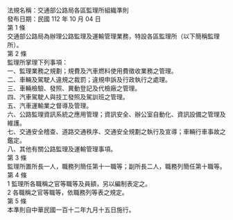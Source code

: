 法規名稱：交通部公路局各區監理所組織準則  
發布日期：民國 112 年 10 月 04 日  
第 1 條  
交通部公路局為辦理公路監理及運輸管理業務，特設各區監理所（以下簡稱監理所）。  
第 2 條  
監理所掌理下列事項：  
一、監理業務之規劃；規費及汽車燃料使用費徵收業務之管理。  
二、車輛及駕駛人違規之裁罰；違規申訴及行政執行之處理。  
三、車輛檢驗、發照、異動登記及代檢廠之管理。  
四、汽車駕駛人與技工發照及駕訓班之管理。  
五、汽車運輸業之督導及管理。  
六、公路監理資訊系統之應用管理；資訊安全、辦公室自動化、資訊設備之管理及維護。  
七、交通安全稽查、道路交通秩序、交通安全規劃之執行及宣導；車輛行車事故之鑑定。  
八、其他有關公路監理及運輸管理事項。  
第 3 條  
監理所置所長一人，職務列簡任第十一職等；副所長二人，職務列簡任第十職等。  
第 4 條  
1 監理所各職稱之官等職等及員額，另以編制表定之。  
2 各職稱之官等職等，依職務列等表之規定。  
第 5 條  
本準則自中華民國一百十二年九月十五日施行。  



